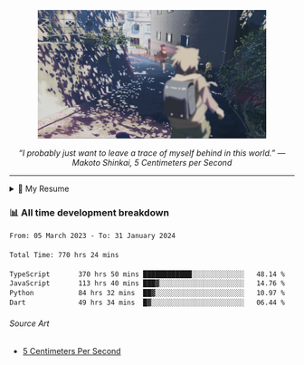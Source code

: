 <p align="center"><img src="asset/header.jpg" width="80%"/></p>
<p align="center"><i>“I probably just want to leave a trace of myself behind in this world.” ― Makoto Shinkai, 5 Centimeters per Second</i></p>

---

<details>
  <summary>📃 My Resume</summary>

### Education

- 📖 **Computer Science**\
📆 10/2021 - present\
📍 **Thang Long University** - Hoang Mai, Hanoi, Vietnam

### Experience

<img align="right" src="https://img.shields.io/badge/Figma-F24E1E?style=flat&logo=figma&logoColor=white"/>
<img align="right" src="https://img.shields.io/badge/node.js-6DA55F?style=flat&logo=node.js&logoColor=white"/>
<img align="right" src="https://img.shields.io/badge/Next.js-black?style=flat&logo=next.js&logoColor=white"/>
<img align="right" src="https://img.shields.io/badge/TypeScript-007ACC?style=flat&logo=typescript&logoColor=white"/>


- 👨‍💻 **Frontend Web Intern**\
📆 07/2023 - present\
📍 **MQ ICT Solutions** - Hoang Mai, Hanoi, Vietnam
</details>

### 📊 All time development breakdown

<!--START_SECTION:waka-->

```txt
From: 05 March 2023 - To: 31 January 2024

Total Time: 770 hrs 24 mins

TypeScript       370 hrs 50 mins ████████████░░░░░░░░░░░░░   48.14 %
JavaScript       113 hrs 40 mins ███▓░░░░░░░░░░░░░░░░░░░░░   14.76 %
Python           84 hrs 32 mins  ██▓░░░░░░░░░░░░░░░░░░░░░░   10.97 %
Dart             49 hrs 34 mins  █▓░░░░░░░░░░░░░░░░░░░░░░░   06.44 %
```

<!--END_SECTION:waka-->

###### Source Art

-  [5 Centimeters Per Second](https://wallhaven.cc/w/nrowq1)

